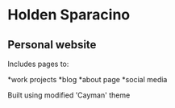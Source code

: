 # Holden Sparacino

## Personal website

Includes pages to:

*work projects
*blog
*about page
*social media

Built using modified 'Cayman' theme

